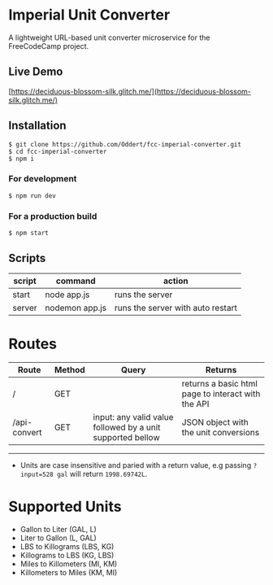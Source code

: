 # Imperial Unit Converter

A lightweight URL-based unit converter microservice for the FreeCodeCamp project.

## Live Demo
[https://deciduous-blossom-silk.glitch.me/](https://deciduous-blossom-silk.glitch.me/)

## Installation
```
$ git clone https://github.com/Oddert/fcc-imperial-converter.git
$ cd fcc-imperial-converter
$ npm i
```
### For development
```
$ npm run dev
```
### For a production build
```
$ npm start
```

## Scripts
| script | command                                        | action
|--------|------------------------------------------------|------------------------------------------------|
| start  | node app.js                                    | runs the server                                |
| server | nodemon app.js                                 | runs the server with auto restart              |

# Routes
| Route  | Method | Query | Returns
|--------|--------|------|----------|
| /  | GET |  | returns a basic html page to interact with the API |
| /api-convert | GET | input: any valid value followed by a unit supported bellow | JSON object with the unit conversions |
---

- Units are case insensitive and paried with a return value, e.g passing ` ?input=528 gal ` will return ` 1998.69742L `.

# Supported Units
- Gallon to Liter (GAL, L)
- Liter to Gallon (L, GAL)
- LBS to Killograms (LBS, KG)
- Killograms to LBS (KG, LBS)
- Miles to Killometers (MI, KM)
- Killometers to Miles (KM, MI)
